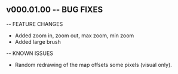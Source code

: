 v000.01.00
-- BUG FIXES
- 

-- FEATURE CHANGES
- Added zoom in, zoom out, max zoom, min zoom
- Added large brush

-- KNOWN ISSUES
- Random redrawing of the map offsets some pixels (visual only).
